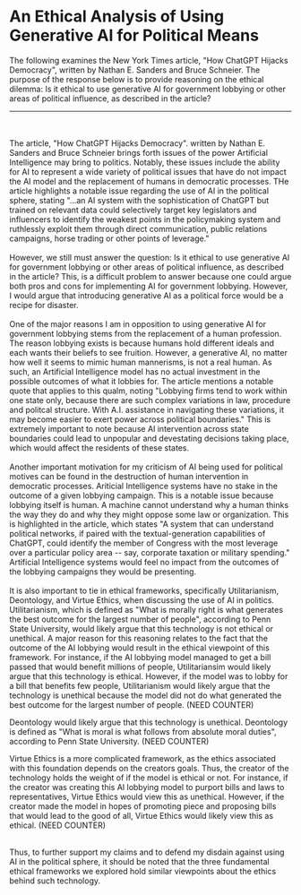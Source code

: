 # An Ethical Analysis of Using Generative AI for Political Means

The following examines the New York Times article, "How ChatGPT Hijacks Democracy", written by Nathan E. Sanders and Bruce Schneier. The purpose of the response below is to provide reasoning on the ethical dilemma: Is it ethical to use generative AI for government lobbying or other areas of political influence, as described in the article?

***

</br></br>
The article, "How ChatGPT Hijacks Democracy". written by Nathan E. Sanders and Bruce Schneier brings forth issues of the power Artificial Intelligence may bring to politics. Notably, these issues include the ability for AI to represent a wide variety of political issues that have do not impact the AI model and the replacement of humans in democratic processes. THe article highlights a notable issue regarding the use of AI in the political sphere, stating "...an AI system with the sophistication of ChatGPT but trained on relevant data could selectively target key legislators and influencers to identify the weakest points in the policymaking system and ruthlessly exploit them through direct communication, public relations campaigns, horse trading or other points of leverage."
</br></br>
However, we still must answer the question: Is it ethical to use generative AI for government lobbying or other areas of political influence, as described in the article? This, is a difficult problem to answer because one could argue both pros and cons for implementing AI for government lobbying. However, I would argue that introducing generative AI as a political force would be a recipe for disaster. 
</br></br>
One of the major reasons I am in opposition to using generative AI for government lobbying stems from the replacement of a human profession. The reason lobbying exists is because humans hold different ideals and each wants their beliefs to see fruition. However, a generative AI, no matter how well it seems to mimic human mannerisms, is not a real human. As such, an Artificial Intelligence model has no actual investment in the possible outcomes of what it lobbies for. The article mentions a notable quote that applies to this qualm, noting "Lobbying firms tend to work within one state only, because there are such complex variations in law, procedure and politcal structure. With A.I. assistance in navigating these variations, it may become easier to exert power across political boundaries." This is extremely important to note because AI intervention across state boundaries could lead to unpopular and devestating decisions taking place, which would affect the residents of these states.
</br></br>
Another important motivation for my criticism of AI being used for political motives can be found in the destruction of human intervention in democratic processes. Ariticial Intelligence systems have no stake in the outcome of a given lobbying campaign. This is a notable issue because lobbying itself is human. A machine cannot understand why a human thinks the way they do and why they might oppose some law or organization. This is highlighted in the article, which states "A system that can understand political networks, if paired with the textual-generation capabilities of ChatGPT, could identify the member of Congress with the most leverage over a particular policy area -- say, corporate taxation or military spending." Artificial Intelligence systems would feel no impact from the outcomes of the lobbying campaigns they would be presenting.
</br></br>
It is also important to tie in ethical frameworks, specifically Utilitarianism, Deontology, and Virtue Ethics, when discussing the use of AI in politics.  Utilitarianism, which is defined as "What is morally right is what generates the best outcome for the largest number of people", according to Penn State University, would likely argue that this technology is not ethical or unethical. A major reason for this reasoning relates to the fact that the outcome of the AI lobbying would result in the ethical viewpoint of this framework. For instance, if the AI lobbying model managed to get a bill passed that would benefit millions of people, Utilitariansim would likely argue that this technology is ethical. However, if the model was to lobby for a bill that benefits few people, Utilitarianism would likely argue that the technology is unethical because the model did not do what generated the best outcome for the largest number of people.
(NEED COUNTER)

Deontology would likely argue that this technology is unethical. Deontology is defined as "What is moral is what follows from absolute moral duties", according to Penn State University.
(NEED COUNTER)

Virtue Ethics is a more complicated framework, as the ethics associated with this foundation depends on the creators goals. Thus, the creator of the technology holds the weight of if the model is ethical or not. For instance, if the creator was creating this AI lobbying model to purport bills and laws to representatives, Virtue Ethics would view this as unethical. However, if the creator made the model in hopes of promoting piece and proposing bills that would lead to the good of all, Virtue Ethics would likely view this as ethical.
(NEED COUNTER)

</br>
Thus, to further support my claims and to defend my disdain against using AI in the political sphere, it should be noted that the three fundamental ethical frameworks we explored hold similar viewpoints about the ethics behind such technology. 
